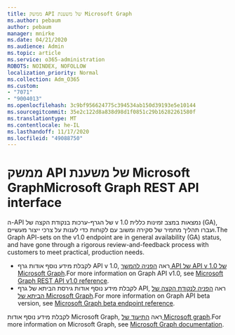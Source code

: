 ```yaml
---
title: ממשק API של משענת Microsoft Graph
ms.author: pebaum
author: pebaum
manager: mnirke
ms.date: 04/21/2020
ms.audience: Admin
ms.topic: article
ms.service: o365-administration
ROBOTS: NOINDEX, NOFOLLOW
localization_priority: Normal
ms.collection: Adm_O365
ms.custom:
- "7071"
- "9004013"
ms.openlocfilehash: 3c9bf956624775c394534ab150d39193e5e10144
ms.sourcegitcommit: 35e2c122d8a838d98d1f0851c29b16282261580f
ms.translationtype: MT
ms.contentlocale: he-IL
ms.lasthandoff: 11/17/2020
ms.locfileid: "49088750"
---
```

# <a name="microsoft-graph-rest-api-interface"></a><span data-ttu-id="8971f-102">ממשק API של משענת Microsoft Graph</span><span class="sxs-lookup"><span data-stu-id="8971f-102">Microsoft Graph REST API interface</span></span>

<span data-ttu-id="8971f-103">ה-API של הגרף-ערכות בנקודת הקצה של v 1.0 נמצאות במצב זמינות כללית (GA), ועברו תהליך מחמיר של סקירה ומשוב עם לקוחות כדי לענות על צרכי ייצור מעשיים.</span><span class="sxs-lookup"><span data-stu-id="8971f-103">The Graph API-sets on the v1.0 endpoint are in general availability (GA) status, and have gone through a rigorous review-and-feedback process with customers to meet practical, production needs.</span></span>

- <span data-ttu-id="8971f-104">לקבלת מידע נוסף אודות גרף API v 1.0, ראה [הפניה להמשך API של API v 1.0 של Microsoft Graph](https://docs.microsoft.com/graph/api/overview?toc=.%2Fref%2Ftoc.json&view=graph-rest-1.0).</span><span class="sxs-lookup"><span data-stu-id="8971f-104">For more information on Graph API v1.0, see [Microsoft Graph REST API v1.0 reference](https://docs.microsoft.com/graph/api/overview?toc=.%2Fref%2Ftoc.json&view=graph-rest-1.0).</span></span> 
- <span data-ttu-id="8971f-105">לקבלת מידע נוסף אודות גירסת הביתא של גרף API, ראה [הפניה לנקודת הקצה של הביתא של Microsoft Graph](https://docs.microsoft.com/graph/api/overview?toc=.%2Fref%2Ftoc.json&view=graph-rest-beta).</span><span class="sxs-lookup"><span data-stu-id="8971f-105">For more information on Graph API beta version, see [Microsoft Graph beta endpoint reference](https://docs.microsoft.com/graph/api/overview?toc=.%2Fref%2Ftoc.json&view=graph-rest-beta).</span></span>

<span data-ttu-id="8971f-106">לקבלת מידע נוסף אודות Microsoft Graph, ראה [התיעוד של Microsoft graph](https://docs.microsoft.com/graph/).</span><span class="sxs-lookup"><span data-stu-id="8971f-106">For more information on Microsoft Graph, see [Microsoft Graph documentation](https://docs.microsoft.com/graph/).</span></span>


